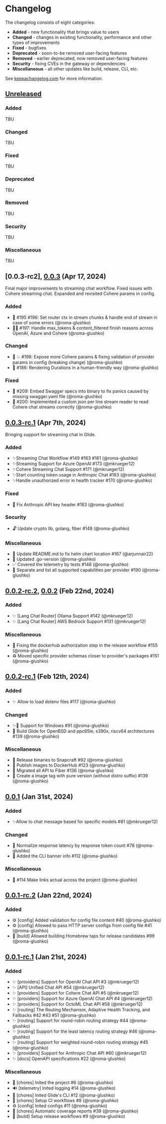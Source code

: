 # Changelog

The changelog consists of eight categories:
- **Added** - new functionality that brings value to users
- **Changed** - changes in existing functionality, performance and other types of improvements
- **Fixed** - bugfixes
- **Deprecated** - soon-to-be removed user-facing features
- **Removed** - earlier deprecated, now removed user-facing features 
- **Security** - fixing CVEs in the gateway or dependencies
- **Miscellaneous** - all other updates like build, release, CLI, etc.

See [keepachangelog.com](https://keepachangelog.com/en/1.1.0/) for more information.

## [Unreleased]

### Added

TBU

### Changed

TBU

### Fixed

TBU

### Deprecated

TBU

### Removed

TBU

### Security

TBU

### Miscellaneous

TBU

## [0.0.3-rc2], [0.0.3] (Apr 17, 2024)

Final major improvements to streaming chat workflow. Fixed issues with Cohere streaming chat. 
Expanded and revisited Cohere params in config.

### Added

- 🔧 #195 #196: Set router ctx in stream chunks & handle end of stream in case of some errors (@roma-glushko)
- 🐛🔧 #197: Handle max_tokens & content_filtered finish reasons across OpenAI, Azure and Cohere (@roma-glushko)

### Changed

- 🔧 💥 #198: Expose more Cohere params & fixing validation of provider params in config (breaking change) (@roma-glushko)
- 🔧 #186: Rendering Durations in a human-friendly way (@roma-glushko)

### Fixed

- 🐛 #209: Embed Swagger specs into binary to fix panics caused by missing swagger.yaml file (@roma-glushko)
- 🐛 #200: Implemented a custom json per line stream reader to read Cohere chat streams correctly (@roma-glushko)

## [0.0.3-rc.1] (Apr 7th, 2024)

Bringing support for streaming chat in Glide.

### Added

- ✨Streaming Chat Workflow #149 #163 #161 (@roma-glushko)
- ✨Streaming Support for Azure OpenAI #173 (@mkrueger12)
- ✨Cohere Streaming Chat Support #171 (@mkrueger12)
- ✨Start counting token usage in Anthropic Chat #183 (@roma-glushko)
- ✨Handle unauthorized error in health tracker #170 (@roma-glushko)

### Fixed

- 🐛 Fix Anthropic API key header #183 (@roma-glushko)

### Security

-  🔓 Update crypto lib, golang, fiber #148 (@roma-glushko)

### Miscellaneous

-  🐛 Update README.md to fix helm chart location #167 (@arjunnair22)
- 🔧 Updated .go-version (@roma-glushko)
-  ✅ Covered the telemetry by tests #146 (@roma-glushko)
- 📝 Separate and list all supported capabilities per provider #190 (@roma-glushko)

## [0.0.2-rc.2], [0.0.2] (Feb 22nd, 2024)

### Added

- ✨ [Lang Chat Router] Ollama Support #142 (@mkrueger12)
- ✨ [Lang Chat Router] AWS Bedrock Support #131 (@mkrueger12)

### Miscellaneous

- 👷 Fixing the dockerhub authorization step in the release workflow #155 (@roma-glushko)
- ♻️ Moved specific provider schemas closer to provider's packages #151 (@roma-glushko)

## [0.0.2-rc.1] (Feb 12th, 2024)

### Added

- ✨ Allow to load dotenv files #117 (@roma-glushko)

### Changed

- ✨👷 Support for Windows #91 (@roma-glushko)
- 👷 Build Glide for OpenBSD and ppc65le, s390x, riscv64 architectures #139 (@roma-glushko)

### Miscellaneous

- 👷 Release binaries to Snapcraft #92 (@roma-glushko)
- 👷 Publish images to DockerHub #123 (@roma-glushko)
- 🔧 Migrated all API to Fiber #136 (@roma-glushko)
- 👷 Create a image tag with pure version (without distro suffix) #139 (@roma-glushko)

## [0.0.1] (Jan 31st, 2024)

### Added

- ✨Allow to chat message based for specific models #81 (@mkrueger12)

### Changed

- 🔧 Normalize response latency by response token count #78 (@roma-glushko)
- 📝 Added the CLI banner info #112 (@roma-glushko)

### Miscellaneous

- 📝 #114 Make links actual across the project (@roma-glushko)

## [0.0.1-rc.2] (Jan 22nd, 2024)

### Added

- ⚙️ [config] Added validation for config file content #40 (@roma-glushko)
- ⚙️ [config] Allowed to pass HTTP server configs from config file #41 (@roma-glushko)
- 👷 [build] Allowed building Homebrew taps for release candidates #99 (@roma-glushko)

## [0.0.1-rc.1] (Jan 21st, 2024)

### Added
- ✨ [providers] Support for OpenAI Chat API #3 (@mkrueger12)
- ✨ [API] Unified Chat API #54 (@mkrueger12)
- ✨ [providers] Support for Cohere Chat API #5 (@mkrueger12)
- ✨ [providers] Support for Azure OpenAI Chat API #4 (@mkrueger12)
- ✨ [providers] Support for OctoML Chat API #58 (@mkrueger12)
- ✨ [routing] The Routing Mechanism, Adaptive Health Tracking, and Fallbacks #42 #43 #51 (@roma-glushko)
- ✨ [routing] Support for round-robin routing strategy #44 (@roma-glushko)
- ✨ [routing] Support for the least latency routing strategy #46 (@roma-glushko)
- ✨ [routing] Support for weighted round-robin routing strategy #45 (@roma-glushko)
- ✨ [providers] Support for Anthropic Chat API #60 (@mkrueger12)
- ✨ [docs] OpenAPI specifications #22 (@roma-glushko)

### Miscellaneous

- 🔧 [chores] Inited the project #6 (@roma-glushko)
- 🔊 [telemetry] Inited logging  #14 (@roma-glushko)
- 🔧 [chores] Inited Glide's CLI #12 (@roma-glushko)
- 👷 [chores] Setup CI workflows #8 (@roma-glushko)
- ⚙️ [config] Inited configs #11 (@roma-glushko)
- 🔧 [chores] Automatic coverage reports #39 (@roma-glushko)
- 👷 [build] Setup release workflows #9 (@roma-glushko)

[unreleased]: https://github.com/EinStack/glide/compare/0.0.3...HEAD
[0.0.3]: https://github.com/EinStack/glide/compare/0.0.3-rc.1..0.0.3
[0.0.3-rc.2]: https://github.com/EinStack/glide/compare/0.0.3-rc.1..0.0.3-rc.2
[0.0.3-rc.1]: https://github.com/EinStack/glide/compare/0.0.2..0.0.3-rc.1
[0.0.2]: https://github.com/EinStack/glide/compare/0.0.2-rc.1..0.0.2
[0.0.2-rc.2]: https://github.com/EinStack/glide/compare/0.0.2-rc.1..0.0.2-rc.2
[0.0.2-rc.1]: https://github.com/EinStack/glide/compare/0.0.1..0.0.2-rc.1
[0.0.1]: https://github.com/EinStack/glide/compare/0.0.1-rc.2..0.0.1
[0.0.1-rc.2]: https://github.com/EinStack/glide/compare/0.0.1-rc.1..0.0.1-rc.2
[0.0.1-rc.1]: https://github.com/EinStack/glide/releases/tag/0.0.1-rc.1
